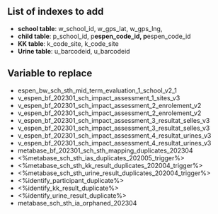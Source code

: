 ## List of indexes to add

- **school table**: w_school_id, w_gps_lat, w_gps_lng,
- **child table**: p_school_id, p**espen_code_id, p**espen_code_id
- **KK table**: k_code_site, k_code_site
- **Urine table**: u_barcodeid, u_barcodeid

## Variable to replace

- espen_bw_sch_sth_mid_term_evaluation_1_school_v2_1
- v_espen_bf_202301_sch_impact_assessment_1_sites_v3
- v_espen_bf_202301_sch_impact_assessment_2_enrolement_v2
- v_espen_bf_202301_sch_impact_assessment_2_enrolement_v2
- v_espen_bf_202301_sch_impact_assessment_3_resultat_selles_v3
- v_espen_bf_202301_sch_impact_assessment_3_resultat_selles_v3
- v_espen_bf_202301_sch_impact_assessment_4_resultat_urines_v3
- v_espen_bf_202301_sch_impact_assessment_4_resultat_urines_v3
- metabase_bf_202301_sch_sth_mapping_duplicates_202304
- <%metabase_sch_sth_ias_duplicates_202005_trigger%>
- <%metabase_sch_sth_kk_result_duplicates_202004_trigger%>
- <%metabase_sch_sth_urine_result_duplicates_202004_trigger%>
- <%identify_participant_duplicate%>
- <%identify_kk_result_duplicate%>
- <%identify_urine_result_duplicate%>
- metabase_sch_sth_ia_orphaned_202304
